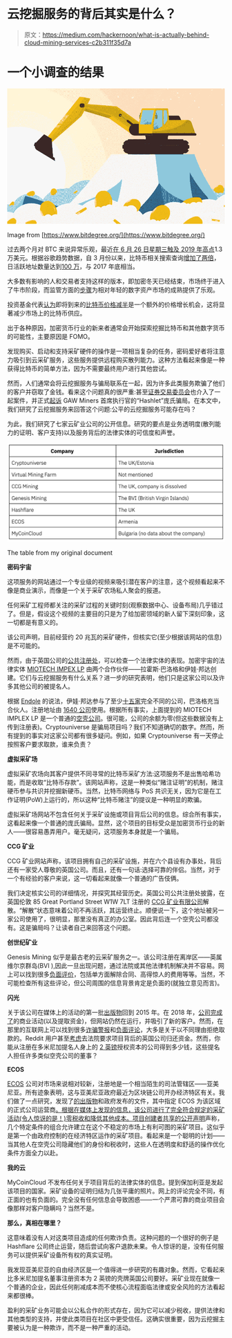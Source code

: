 # 云挖掘服务的背后其实是什么？

> 原文：<https://medium.com/hackernoon/what-is-actually-behind-cloud-mining-services-c2b311f35d7a>

# 一个小调查的结果

![](img/7652025d2c9d93be26b0db7dedba9081.png)

Image from [https://www.bitdegree.org/](https://www.bitdegree.org/)

过去两个月对 BTC 来说异常乐观，最近[在 6 月 26 日星期三触及 2019 年高点](https://www.coindesk.com/above-13k-bitcoins-price-extends-2019-gains-to-17-month-highs)1.3 万美元。根据谷歌趋势数据，自 3 月份以来，比特币相关搜索查询[增加了两倍](https://trends.google.com/trends/explore?q=bitcoin)，日活跃地址数量达到[100 万](https://coinmetrics.io/charts/#assets=btc_left=activeAddresses_zoom=1413290520000,1560556800000)，与 2017 年底相当。

大多数有影响的人和交易者支持这样的版本，即加密冬天已经结束，市场终于进入了牛市阶段，而监管方面的[步骤](https://www.coindesk.com/us-state-of-nevada-passes-flurry-of-blockchain-bills)为相对年轻的数字资产市场的成熟提供了乐观。

投资基金代表[认为](https://www.forbes.com/sites/billybambrough/2019/06/14/exciting-bitcoin-progressions-are-building-ahead-of-coming-supply-shock-warns-vc/#19391a4b4d46)即将到来的[比特币价格减半](https://coinlife.com/analytics/halving-bitkoina-povorotnoe-sobytie-v-mire-finansov/)是一个额外的价格增长机会，这将显著减少市场上的比特币供应。

出于各种原因，加密货币行业的新来者通常会开始探索挖掘比特币和其他数字货币的可能性，主要原因是 FOMO。

发现购买、启动和支持采矿硬件的操作是一项相当复杂的任务，密码爱好者将注意力吸引到云采矿服务，这些服务提供远程购买散列能力。这种方法看起来像是一种获得比特币的简单方法，因为不需要最终用户进行其他尝试。

然而，人们通常会将云挖掘服务与骗局联系在一起，因为许多此类服务欺骗了他们的客户并窃取了金钱。看来这个问题真的很严重:甚至[证券交易委员会](https://www.sec.gov/)也介入了一起案件，并正式[起诉](https://news.bitcoin.com/sec-officially-indicts-gaw-miners-ceo-hashlet-ponzi-scheme/) GAW Miners 首席执行官的“Hashlet”庞氏骗局。在本文中，我们研究了云挖掘服务来回答这个问题:公平的云挖掘服务可能存在吗？

为此，我们研究了七家云矿业公司的公开信息。研究的要点是业务透明度(散列能力的证明、客户支持)以及服务背后的法律实体的可信度和声誉。

![](img/80a171dc980a74666024d7a4fe79a4a3.png)

The table from my original document

**密码宇宙**

这项服务的网站通过一个专业级的视频来吸引潜在客户的注意，这个视频看起来不像是商业演示，而像是一个关于采矿农场私人聚会的报道。

任何采矿工程师都关注的采矿过程的关键时刻(观察数据中心、设备布局)几乎错过了。但是，假设这个视频的主要目的只是为了给加密领域的新人留下深刻印象，这一切都是有意义的。

该公司声明，目前经营约 20 兆瓦的采矿硬件，但核实它(至少根据该网站的信息)是不可能的。

然而，由于英国公司的[公共注册处](https://beta.companieshouse.gov.uk/)，可以检查一个法律实体的表现。加密宇宙的法律实体 [MIOTECH IMPEX LP](https://beta.companieshouse.gov.uk/company/SL031818) 由两个合作伙伴——拉霍斯·巴洛格和伊娃·邦达创建。它们与云挖掘服务有什么关系？进一步的研究表明，他们只是这家公司以及许多其他公司的被提名人。

根据 [Endole](https://www.endole.co.uk/products/company-search/) 的说法，伊娃·邦达参与了至少[十五家](https://suite.endole.co.uk/insight/people/22271712-ms-eva-bodnar)完全不同的公司，巴洛格充当合伙人。注册地址由 [1640 公司](https://suite.endole.co.uk/explorer/postcode/eh2-3jg)使用。根据所有事实，上面提到的 MIOTECH IMPLEX LP 是一个普通的[空壳公司](https://en.wikipedia.org/wiki/Shell_corporation)。很可能，公司的余额为零(但这些数据没有上传到注册表)。Cryptouniverse 是骗局项目吗？我们不知道确切的数字。然而，所有提到的事实对这家公司都有很多疑问。例如，如果 Cryptouniverse 有一天停止按照客户要求取款，谁来负责？

**虚拟采矿场**

虚拟采矿农场向其客户提供不同寻常的比特币采矿方法:这项服务不是出售哈希功能，而是收取“比特币存款”。该网站声称，这是一种类似“赌注证明”的机制，赌注硬币参与共识并挖掘新硬币。当然，比特币网络与 PoS 共识无关，因为它是在工作证明(PoW)上运行的，所以这种“比特币赌注”的提议是一种明显的欺骗。

虚拟采矿场网站不包含任何关于采矿设施或项目背后公司的信息。综合所有事实，这看起来像一个普通的庞氏骗局。显然，这个项目的目标受众是加密货币行业的新人——很容易愚弄用户。毫无疑问，这项服务本身就是一个骗局。

**CCG 矿业**

CCG 矿业网站声称，该项目拥有自己的采矿设施，并在六个县设有办事处，背后还有一家受人尊敬的英国公司。而且，还有一句话:选择可靠的伴侣。当然，对于一个有经验的客户来说，这一切看起来就像一个普通的广告伎俩。

我们决定核实公司的详细情况，并探究其经营历史。英国公司公共注册处披露，在英国伦敦 85 Great Portland Street W1W 7LT 注册的 [CCG 矿业有限公司](https://beta.companieshouse.gov.uk/company/10453742)解散。“解散”状态意味着公司不再活跃，其运营终止。顺便说一下，这个地址被另一家公司使用了，很明显，那里没有真正的办公室。因此背后连一个空壳公司都没有。这是骗局吗？让读者自己来回答这个问题。

**创世纪矿业**

Genesis Mining 似乎是最古老的云采矿服务之一。该公司注册在离岸区——英属维尔京群岛(BVI ),因此一旦出现问题，通过法院或其他法律机制解决并不容易。网上可以找到很多[负面评价](https://99bitcoins.com/genesis-cloud-mining-review-scam-legit-investment/)，包括单方面解除合同、高得惊人的费用等等。当然，不可能检查所有这些评论，但公司周围的信息背景肯定是负面的(就独立意见而言)。

**闪光**

关于该公司在媒体上的活动的第一批[出版物](https://cointelegraph.com/news/hashflare)回到 2015 年。在 2018 年，[公司完成了](https://cointelegraph.com/news/hashflare-s-exit-and-the-future-of-cloud-mining)的商业活动(以及提取资金)，但网站仍然在运行，并吸引了新的客户。然而，在那里的互联网上可以找到很多[诈骗警报](https://99bitcoins.com/hashflare-review-is-it-legit/)和[负面评论](https://twitter.com/hashflare/status/1022856142953824256?lang=en)，大多是关于以不同理由拒绝取款的。Reddit 用户甚至[考虑](https://www.reddit.com/r/hashflare/comments/90jmqi/should_we_sue_hashflare_to_get_our_money_back/)去法院要求项目背后的英国公司归还资金。然而，你能从注册在多米尼加提名人身上的 [2 英镑](https://s3.eu-west-2.amazonaws.com/document-api-images-live.ch.gov.uk/docs/l9E3ggJWB6EIVVbIQlG746QhxZ2cy7-Rwvggm0o2FZk/application-pdf?X-Amz-Algorithm=AWS4-HMAC-SHA256&X-Amz-Content-Sha256=UNSIGNED-PAYLOAD&X-Amz-Credential=ASIAWRGBDBV3FLY5ZQ7J%2F20190618%2Feu-west-2%2Fs3%2Faws4_request&X-Amz-Date=20190618T043103Z&X-Amz-Expires=60&X-Amz-Security-Token=AgoJb3JpZ2luX2VjEBkaCWV1LXdlc3QtMiJIMEYCIQCuZzosANaOTYZIHSAI2E7h%2FqbuN91zrBw0RDw4MDp7owIhAPMDeTlsw3%2BOziiNQdkhRG5Yl%2BNLgE%2BAIFqaLKU6Y%2BQ4KtoDCFEQARoMNDQ5MjI5MDMyODIyIgzQ8uYbZqS6xe75LakqtwPMlaeOq8aBWTZNzdRknZQdEq8G20kGEFFLpaRAAqEG1rA7lQ8I0fGxhSdnWey%2BvrU2e4ABf66sUxKMuQSq%2BpU458B4NPFaCGbfEwGZ9BbpgfWoBWw6gWkTd9WrBu0fAGInq%2Bv6lybuW2HwWYUg3M5ewlwjkHMfIEEFueeCdFklVI%2FQuDDs9Ib1KnrdvIIrrI8kUsEuesdyRRMJF0Rd9PrGxxl%2F33AYUAw0OY05hKUHtKSpbVnck5A6H0Lvk71iHDoXCgnFqE91EtGRbsh8%2Fhr9xM%2FipxkEamc3WwD4O0NeOSo5SSgdkoRiS9KB0uKbm26mhZXqoPKT5yUoYqlbf4onIQjsOU30WrG%2Bawfu37BIHxlWp0kI0f8V58cBRAlGIimOnAFT2dLdZhmYZ5UJLRfofQWBXUUs6PN25ALhFvJQGPcoSKWAHXQeB7f8VqSdQtUNck1dWi8mM6QyeO3uhT3p6nvPHyTpj9CVHdg9LNu2NqLD3cstackCVq3xGvGB63HDak3aR0GQmfp7%2BriaBSvJFcgLrWt1yYDYKkuyz606m%2FCObQfkgCrfkokV2RJqs6p6TlLN9l3WMPPcoOgFOrMBP8rm9LNV3QAe6jRbUXTtqLwMvH8aKuUdxEtED9%2FVNQt6oNmTDU%2F%2FR3aDLd1cXfbe4QF0I8ySses7AQfJ5c6GLG%2Fg3feFTTB8d8sqS5ojGSgVccDuI7dynbHjdKkCr75MTyhI4IPsnQ58V58isSJgft%2FtxpLFv12pwvc9Q2ZfQDqf97VMRxyKId%2Bs1vWN9qEBRg4qEUK1oZ17jF2H8dsri5TP4LpVWPKQmlVywW0CTgMsaEc%3D&X-Amz-SignedHeaders=host&X-Amz-Signature=0abd491a7578ab7504cacf154d690e71479033b35d9b2cc2f5c1e76c122ac210)授权资本的公司得到多少钱，这些提名人担任许多类似空壳公司的董事？

**ECOS**

[ECOS](https://mining.ecos.am/) 公司对市场来说相对较新，注册地是一个相当陌生的司法管辖区——亚美尼亚。所有迹象表明，这与亚美尼亚政府最近为区块链公司开办经济特区有关。我们做了一点研究，发现了[的出版物](https://www.aysor.am/en/news/2018/10/19/hrazdan-zone/1479599)和政府发布的文件，其中指定 ECOS 为该区域的正式公司运营商[。根据在媒体上发现的信息，该公司进行了完全符合规定的采矿活动(令人惊讶的是！)零税收和降低其他成本。项目创建者共享的](https://www.arlis.am/DocumentView.aspx?DocID=125113)[公开声明](https://regnum.ru/news/2378282.html)声称，几个特定条件的组合允许建立在这个不稳定的市场上有利可图的采矿项目。这似乎是第一个由政府控制的在经济特区运作的采矿项目。看起来是一个聪明的计划——当其他人在空壳公司隐藏他们的身份和税收时，这些人在透明度和舒适的操作优化条件方面全力以赴。

**我的云**

MyCoinCloud 不发布任何关于项目背后的法律实体的信息。提到保加利亚是发起该项目的国家。采矿设备的证明归结为几张平庸的照片。网上的评论完全不同，有正面的也有负面的。完全没有任何信息会导致困惑——一个严肃可靠的商业项目会像那样对客户隐瞒吗？当然不是。

**那么，真相在哪里？**

这意味着没有人对这类项目造成的任何欺诈负责。这种问题的一个很好的例子是 Hashflare 公司终止运营，随后尝试向客户退款未果。令人惊讶的是，没有任何服务可以提供采矿设备所有权的真实证明。

我发现亚美尼亚的自由经济区是一个值得进一步研究的有趣对象。然而，它看起来比多米尼加提名董事注册资本为 2 英镑的壳牌英国公司要好。采矿业现在就像一个普通的企业，因此任何削减成本而不使核心流程面临法律或安全风险的方法看起来都很棒。

盈利的采矿业务可能会以公私合作的形式存在，因为它可以减少税收，提供法律和其他类型的支持，并使此类项目在社区中更受信任。这确实很重要，因为云挖掘主要被认为是一种欺诈，而不是一种严重的活动。